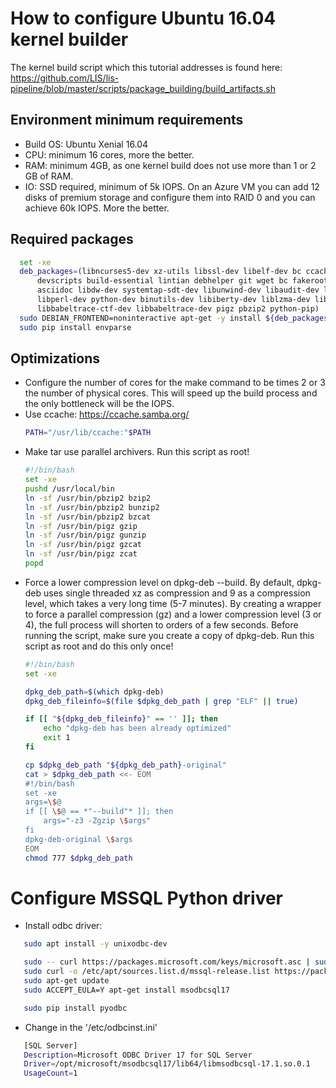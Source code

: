 # How to configure Ubuntu 16.04 kernel builder
The kernel build script which this tutorial addresses is found here:
https://github.com/LIS/lis-pipeline/blob/master/scripts/package_building/build_artifacts.sh


## Environment minimum requirements
  - Build OS: Ubuntu Xenial 16.04
  - CPU: minimum 16 cores, more the better.
  - RAM: minimum 4GB, as one kernel build does not use more than 1 or 2 GB of RAM.
  - IO: SSD required, minimum of 5k IOPS. On an Azure VM you can add 12 disks of premium storage and configure them into RAID 0 and you can achieve 60k IOPS. More the better.

## Required packages
  ```bash
    set -xe
    deb_packages=(libncurses5-dev xz-utils libssl-dev libelf-dev bc ccache kernel-package \
        devscripts build-essential lintian debhelper git wget bc fakeroot crudini flex bison \
        asciidoc libdw-dev systemtap-sdt-dev libunwind-dev libaudit-dev libslang2-dev \
        libperl-dev python-dev binutils-dev libiberty-dev liblzma-dev libnuma-dev openjdk-8-jdk \
        libbabeltrace-ctf-dev libbabeltrace-dev pigz pbzip2 python-pip)
    sudo DEBIAN_FRONTEND=noninteractive apt-get -y install ${deb_packages[@]}
    sudo pip install envparse
  ```

## Optimizations
  - Configure the number of cores for the make command to be times 2 or 3 the number of physical cores.
    This will speed up the build process and the only bottleneck will be the IOPS.
  - Use ccache: https://ccache.samba.org/
      ```bash
      PATH="/usr/lib/ccache:"$PATH
      ```
  - Make tar use parallel archivers. Run this script as root!
    ```bash
    #!/bin/bash
    set -xe
    pushd /usr/local/bin
    ln -sf /usr/bin/pbzip2 bzip2
    ln -sf /usr/bin/pbzip2 bunzip2
    ln -sf /usr/bin/pbzip2 bzcat
    ln -sf /usr/bin/pigz gzip
    ln -sf /usr/bin/pigz gunzip
    ln -sf /usr/bin/pigz gzcat
    ln -sf /usr/bin/pigz zcat
    popd
    ```
  - Force a lower compression level on dpkg-deb \-\-build.
    By default, dpkg-deb uses single threaded xz as compression and 9 as a compression level,
    which takes a very long time (5-7 minutes).
    By creating a wrapper to force a parallel compression (gz) and a lower compression level (3 or 4),
    the full process will shorten to orders of a few seconds.
    Before running the script, make sure you create a copy of dpkg-deb.
    Run this script as root and do this only once!
    ```bash
    #!/bin/bash
    set -xe

    dpkg_deb_path=$(which dpkg-deb)
    dpkg_deb_fileinfo=$(file $dpkg_deb_path | grep "ELF" || true)

    if [[ "${dpkg_deb_fileinfo}" == '' ]]; then
        echo "dpkg-deb has been already optimized"
        exit 1
    fi

    cp $dpkg_deb_path "${dpkg_deb_path}-original"
    cat > $dpkg_deb_path <<- EOM
    #!/bin/bash
    set -xe
    args=\$@
    if [[ \$@ == *"--build"* ]]; then
        args="-z3 -Zgzip \$args"
    fi
    dpkg-deb-original \$args
    EOM
    chmod 777 $dpkg_deb_path
    ```

# Configure MSSQL Python driver
  - Install odbc driver:
  ```bash
     sudo apt install -y unixodbc-dev

     sudo -- curl https://packages.microsoft.com/keys/microsoft.asc | sudo apt-key add -
     sudo curl -o /etc/apt/sources.list.d/mssql-release.list https://packages.microsoft.com/config/ubuntu/16.04/prod.list
     sudo apt-get update
     sudo ACCEPT_EULA=Y apt-get install msodbcsql17

     sudo pip install pyodbc
  ```

  - Change in the '/etc/odbcinst.ini'
  ```bash
     [SQL Server]
     Description=Microsoft ODBC Driver 17 for SQL Server
     Driver=/opt/microsoft/msodbcsql17/lib64/libmsodbcsql-17.1.so.0.1
     UsageCount=1
  ```
